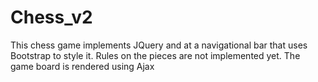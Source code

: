 # Chess_v2

This chess game implements JQuery and at a navigational bar that uses Bootstrap to style it.
Rules on the pieces are not implemented yet. 
The game board is rendered using Ajax